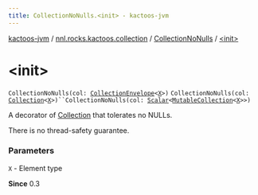 ```yaml
---
title: CollectionNoNulls.<init> - kactoos-jvm
---
```


[kactoos-jvm](../../index.html) / [nnl.rocks.kactoos.collection](../index.html) / [CollectionNoNulls](index.html) / [&lt;init&gt;](./-init-.html)

# &lt;init&gt;

`CollectionNoNulls(col: `[`CollectionEnvelope`](../-collection-envelope/index.html)`<`[`X`](index.html#X)`>)`
`CollectionNoNulls(col: `[`Collection`](https://kotlinlang.org/api/latest/jvm/stdlib/kotlin.collections/-collection/index.html)`<`[`X`](index.html#X)`>)``CollectionNoNulls(col: `[`Scalar`](../../nnl.rocks.kactoos/-scalar/index.html)`<`[`MutableCollection`](https://kotlinlang.org/api/latest/jvm/stdlib/kotlin.collections/-mutable-collection/index.html)`<`[`X`](index.html#X)`>>)`

A decorator of [Collection](https://kotlinlang.org/api/latest/jvm/stdlib/kotlin.collections/-collection/index.html) that tolerates no NULLs.

There is no thread-safety guarantee.

### Parameters

`X` - Element type

**Since**
0.3

